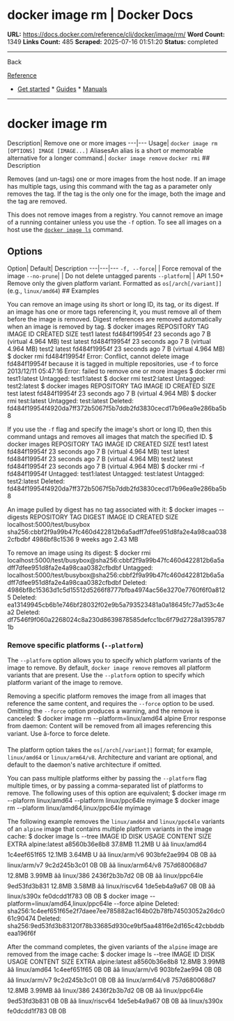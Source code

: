 # docker image rm | Docker Docs

**URL:** https://docs.docker.com/reference/cli/docker/image/rm/
**Word Count:** 1349
**Links Count:** 485
**Scraped:** 2025-07-16 01:51:20
**Status:** completed

---

Back

[Reference](https://docs.docker.com/reference/)

  * [Get started](https://docs.docker.com/get-started/)   * [Guides](https://docs.docker.com/guides/)   * [Manuals](https://docs.docker.com/manuals/)

* * *

# docker image rm

Description| Remove one or more images   ---|---   Usage| `docker image rm [OPTIONS] IMAGE [IMAGE...]`   AliasesAn alias is a short or memorable alternative for a longer command.| `docker image remove` `docker rmi`      ## Description

Removes \(and un-tags\) one or more images from the host node. If an image has multiple tags, using this command with the tag as a parameter only removes the tag. If the tag is the only one for the image, both the image and the tag are removed.

This does not remove images from a registry. You cannot remove an image of a running container unless you use the `-f` option. To see all images on a host use the [`docker image ls`](https://docs.docker.com/reference/cli/docker/image/ls/) command.

## Options

Option| Default| Description   ---|---|---   `-f, --force`| | Force removal of the image   `--no-prune`| | Do not delete untagged parents   `--platform`| | API 1.50+ Remove only the given platform variant. Formatted as `os[/arch[/variant]]` \(e.g., `linux/amd64`\)         ## Examples

You can remove an image using its short or long ID, its tag, or its digest. If an image has one or more tags referencing it, you must remove all of them before the image is removed. Digest references are removed automatically when an image is removed by tag.               $ docker images          REPOSITORY                TAG                 IMAGE ID            CREATED             SIZE     test1                     latest              fd484f19954f        23 seconds ago      7 B (virtual 4.964 MB)     test                      latest              fd484f19954f        23 seconds ago      7 B (virtual 4.964 MB)     test2                     latest              fd484f19954f        23 seconds ago      7 B (virtual 4.964 MB)          $ docker rmi fd484f19954f          Error: Conflict, cannot delete image fd484f19954f because it is tagged in multiple repositories, use -f to force     2013/12/11 05:47:16 Error: failed to remove one or more images          $ docker rmi test1:latest          Untagged: test1:latest          $ docker rmi test2:latest          Untagged: test2:latest               $ docker images          REPOSITORY                TAG                 IMAGE ID            CREATED             SIZE     test                      latest              fd484f19954f        23 seconds ago      7 B (virtual 4.964 MB)          $ docker rmi test:latest          Untagged: test:latest     Deleted: fd484f19954f4920da7ff372b5067f5b7ddb2fd3830cecd17b96ea9e286ba5b8     

If you use the `-f` flag and specify the image's short or long ID, then this command untags and removes all images that match the specified ID.               $ docker images          REPOSITORY                TAG                 IMAGE ID            CREATED             SIZE     test1                     latest              fd484f19954f        23 seconds ago      7 B (virtual 4.964 MB)     test                      latest              fd484f19954f        23 seconds ago      7 B (virtual 4.964 MB)     test2                     latest              fd484f19954f        23 seconds ago      7 B (virtual 4.964 MB)          $ docker rmi -f fd484f19954f          Untagged: test1:latest     Untagged: test:latest     Untagged: test2:latest     Deleted: fd484f19954f4920da7ff372b5067f5b7ddb2fd3830cecd17b96ea9e286ba5b8     

An image pulled by digest has no tag associated with it:               $ docker images --digests          REPOSITORY                     TAG       DIGEST                                                                    IMAGE ID        CREATED         SIZE     localhost:5000/test/busybox    <none>    sha256:cbbf2f9a99b47fc460d422812b6a5adff7dfee951d8fa2e4a98caa0382cfbdbf   4986bf8c1536    9 weeks ago     2.43 MB     

To remove an image using its digest:               $ docker rmi localhost:5000/test/busybox@sha256:cbbf2f9a99b47fc460d422812b6a5adff7dfee951d8fa2e4a98caa0382cfbdbf     Untagged: localhost:5000/test/busybox@sha256:cbbf2f9a99b47fc460d422812b6a5adff7dfee951d8fa2e4a98caa0382cfbdbf     Deleted: 4986bf8c15363d1c5d15512d5266f8777bfba4974ac56e3270e7760f6f0a8125     Deleted: ea13149945cb6b1e746bf28032f02e9b5a793523481a0a18645fc77ad53c4ea2     Deleted: df7546f9f060a2268024c8a230d8639878585defcc1bc6f79d2728a13957871b     

### Remove specific platforms \(`--platform`\)

The `--platform` option allows you to specify which platform variants of the image to remove. By default, `docker image remove` removes all platform variants that are present. Use the `--platform` option to specify which platform variant of the image to remove.

Removing a specific platform removes the image from all images that reference the same content, and requires the `--force` option to be used. Omitting the `--force` option produces a warning, and the remove is canceled:               $ docker image rm --platform=linux/amd64 alpine     Error response from daemon: Content will be removed from all images referencing this variant. Use â-force to force delete.     

The platform option takes the `os[/arch[/variant]]` format; for example, `linux/amd64` or `linux/arm64/v8`. Architecture and variant are optional, and default to the daemon's native architecture if omitted.

You can pass multiple platforms either by passing the `--platform` flag multiple times, or by passing a comma-separated list of platforms to remove. The following uses of this option are equivalent;               $ docker image rm --plaform linux/amd64 --platform linux/ppc64le myimage     $ docker image rm --plaform linux/amd64,linux/ppc64le myimage     

The following example removes the `linux/amd64` and `linux/ppc64le` variants of an `alpine` image that contains multiple platform variants in the image cache:               $ docker image ls --tree          IMAGE                   ID             DISK USAGE   CONTENT SIZE   EXTRA     alpine:latest           a8560b36e8b8       37.8MB         11.2MB    U     ââ linux/amd64          1c4eef651f65       12.1MB         3.64MB    U     ââ linux/arm/v6         903bfe2ae994           0B             0B     ââ linux/arm/v7         9c2d245b3c01           0B             0B     ââ linux/arm64/v8       757d680068d7       12.8MB         3.99MB     ââ linux/386            2436f2b3b7d2           0B             0B     ââ linux/ppc64le        9ed53fd3b831       12.8MB         3.58MB     ââ linux/riscv64        1de5eb4a9a67           0B             0B     ââ linux/s390x          fe0dcdd1f783           0B             0B          $ docker image --platform=linux/amd64,linux/ppc64le --force alpine     Deleted: sha256:1c4eef651f65e2f7daee7ee785882ac164b02b78fb74503052a26dc061c90474     Deleted: sha256:9ed53fd3b83120f78b33685d930ce9bf5aa481f6e2d165c42cbbddbeaa196f6f     

After the command completes, the given variants of the `alpine` image are removed from the image cache:               $ docker image ls --tree          IMAGE                   ID             DISK USAGE   CONTENT SIZE   EXTRA     alpine:latest           a8560b36e8b8       12.8MB         3.99MB     ââ linux/amd64          1c4eef651f65           0B             0B     ââ linux/arm/v6         903bfe2ae994           0B             0B     ââ linux/arm/v7         9c2d245b3c01           0B             0B     ââ linux/arm64/v8       757d680068d7       12.8MB         3.99MB     ââ linux/386            2436f2b3b7d2           0B             0B     ââ linux/ppc64le        9ed53fd3b831           0B             0B     ââ linux/riscv64        1de5eb4a9a67           0B             0B     ââ linux/s390x          fe0dcdd1f783           0B             0B
